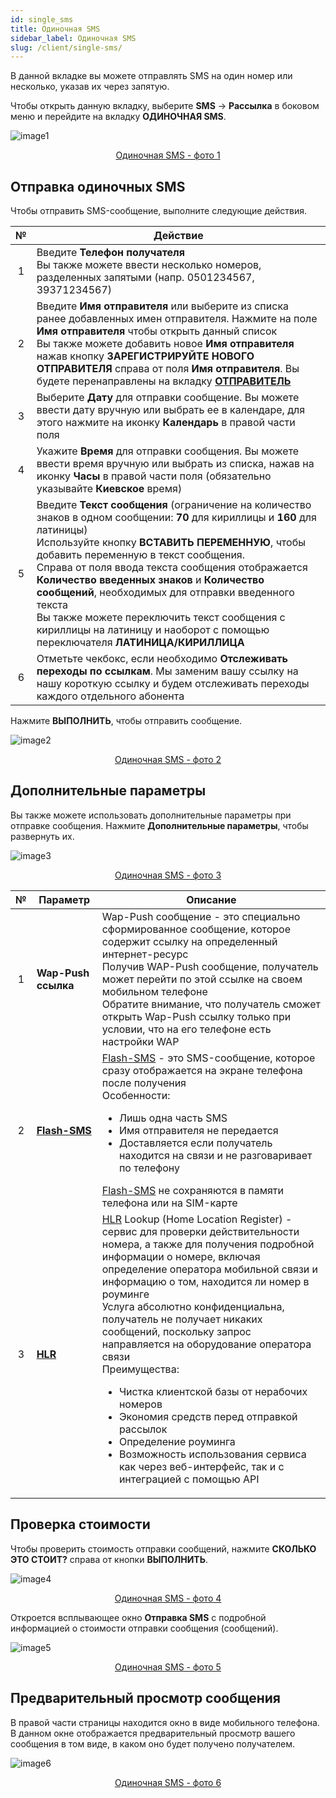 ```yaml
---
id: single_sms
title: Одиночная SMS
sidebar_label: Одиночная SMS
slug: /client/single-sms/
---
```


В данной вкладке вы можете отправлять SMS на один номер или несколько, указав их через запятую.

Чтобы открыть данную вкладку, выберите **SMS** → **Рассылка** в боковом меню и перейдите на вкладку **ОДИНОЧНАЯ SMS**.

![image1](/img/ru/client_send_sms_single_sms/image1.png "Одиночная SMS") <center><u>Одиночная SMS - фото 1</u></center>

## Отправка одиночных SMS

Чтобы отправить SMS-сообщение, выполните следующие действия.

|  №  | Действие |
| :-: | -------- |
| 1 | Введите **Телефон получателя** <br/> Вы также можете ввести несколько номеров, разделенных запятыми (напр. 0501234567, 39371234567) |
| 2 | Введите **Имя отправителя** или выберите из списка ранее добавленных имен отправителя. Нажмите на поле **Имя отправителя** чтобы открыть данный список <br/> Вы также можете добавить новое **Имя отправителя** нажав кнопку **ЗАРЕГИСТРИРУЙТЕ НОВОГО ОТПРАВИТЕЛЯ** справа от поля **Имя отправителя**. Вы будете перенаправлены на вкладку [**ОТПРАВИТЕЛЬ**](sender_id.md) |
| 3 | Выберите **Дату** для отправки сообщение. Вы можете ввести дату вручную или выбрать ее в календаре, для этого нажмите на иконку **Календарь** в правой части поля |
| 4 | Укажите **Время** для отправки сообщения. Вы можете ввести время вручную или выбрать из списка, нажав на иконку **Часы** в правой части поля (обязательно указывайте **Киевское** время) |
| 5 | Введите **Текст сообщения** (ограничение на количество знаков в одном сообщении: **70** для кириллицы и **160** для латиницы) <br/> Используйте кнопку **ВСТАВИТЬ ПЕРЕМЕННУЮ**, чтобы добавить переменную в текст сообщения. <br/> Справа от поля ввода текста сообщения отображается **Количество введенных знаков** и **Количество сообщений**, необходимых для отправки введенного текста <br/> Вы также можете переключить текст сообщения с кириллицы на латиницу и наоборот с помощью переключателя **ЛАТИНИЦА/КИРИЛЛИЦА** |
| 6 | Отметьте чекбокс, если необходимо **Отслеживать переходы по ссылкам**. Мы заменим вашу ссылку на нашу короткую ссылку и будем отслеживать переходы каждого отдельного абонента |

Нажмите **ВЫПОЛНИТЬ**, чтобы отправить сообщение.

![image2](/img/ru/client_send_sms_single_sms/image2.png "Одиночная SMS") <center><u>Одиночная SMS - фото 2</u></center>

## Дополнительные параметры

Вы также можете использовать дополнительные параметры при отправке сообщения. Нажмите **Дополнительные параметры**, чтобы развернуть их.

![image3](/img/ru/client_send_sms_single_sms/image3.png "Одиночная SMS") <center><u>Одиночная SMS - фото 3</u></center>

|  №  | Параметр | Описание |
| :-: | -------- | -------- |
| 1 | **Wap-Push ссылка** | Wap-Push сообщение - это специально сформированное сообщение, которое содержит ссылку на определенный интернет-ресурс <br/> Получив WAP-Push сообщение, получатель может перейти по этой ссылке на своем мобильном телефоне <br/> Обратите внимание, что получатель сможет открыть Wap-Push ссылку только при условии, что на его телефоне есть настройки WAP |
| 2 | [**Flash-SMS**](../send_sms/voice_mailing.md) | [Flash-SMS](../send_sms/voice_mailing.md) - это SMS-сообщение, которое сразу отображается на экране телефона после получения <br/> Особенности: <ul><li>Лишь одна часть SMS</li><li>Имя отправителя не передается</li><li>Доставляется если получатель находится на связи и не разговаривает по телефону</li></ul> [Flash-SMS](../send_sms/voice_mailing.md) не сохраняются в памяти телефона или на SIM-карте |
| 3 | [**HLR**](../hlr/hlr.md) | [HLR](../hlr/hlr.md) Lookup (Home Location Register) - сервис для проверки действительности номера, а также для получения подробной информации о номере, включая определение оператора мобильной связи и информацию о том, находится ли номер в роуминге <br/> Услуга абсолютно конфиденциальна, получатель не получает никаких сообщений, поскольку запрос направляется на оборудование оператора связи <br/> Преимущества: <ul><li>Чистка клиентской базы от нерабочих номеров</li><li>Экономия средств перед отправкой рассылок</li><li>Определение роуминга</li><li>Возможность использования сервиса как через веб-интерфейс, так и с интеграцией с помощью API</li></ul> |

## Проверка стоимости

Чтобы проверить стоимость отправки сообщений, нажмите **СКОЛЬКО ЭТО СТОИТ?** справа от кнопки **ВЫПОЛНИТЬ**.

![image4](/img/ru/client_send_sms_single_sms/image4.png "Одиночная SMS") <center><u>Одиночная SMS - фото 4</u></center>

Откроется всплывающее окно **Отправка SMS** с подробной информацией о стоимости отправки сообщения (сообщений).

![image5](/img/ru/client_send_sms_single_sms/image5.png "Одиночная SMS") <center><u>Одиночная SMS - фото 5</u></center>

## Предварительный просмотр сообщения

В правой части страницы находится окно в виде мобильного телефона. В данном окне отображается предварительный просмотр вашего сообщения в том виде, в каком оно будет получено получателем.

![image6](/img/ru/client_send_sms_single_sms/image6.png "Одиночная SMS") <center><u>Одиночная SMS - фото 6</u></center>
